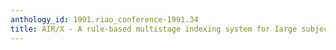 ```yaml
---
anthology_id: 1991.riao_conference-1991.34
title: AIR/X - A rule-based multistage indexing system for Iarge subject fields
---
```


